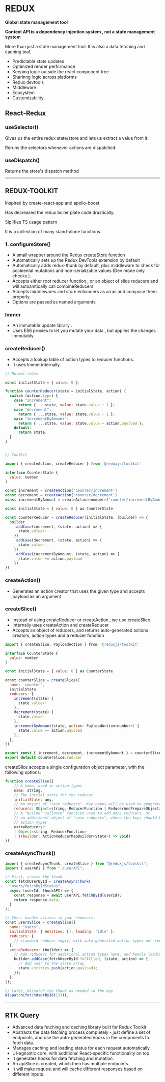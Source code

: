 # REDUX

**Global state management tool**

**Context API is a dependency injection system , not a state management system**

More than just a state management tool. It is also a data fetching and caching tool.

- Predictable state updates
- Optimized render performance
- Keeping logic outside the react component tree
- Sharinng logic across platforms
- Redux devtools
- Middleware
- Ecosystem
- Customizability

## React-Redux

### useSelector()

Gives us the entire redux state/store and lets us extract a value from it.

Reruns the selectors whenever actions are dispatched.

### useDispatch()

Returns the store's dispatch method

---

## REDUX-TOOLKIT

Inspired by create-react-app and apollo-boost.

Has decreased the redux boiler plate code drastically.

Siplifies TS usage pattern

It is a collection of many stand-alone functions.

### 1. configureStore()

- A small wrapper around the Redux createStore function
- Automatically sets up the Redux DevTools extension by default
- Automatically adds redux-thunk by default, plus middleware to check for accidental mutations and non-serializable values (Dev mode only checks ).
- Accepts either root reducer function , or an object of slice reducers and will autoamtically call combineReducers
- Accepts middlewares and store enhancers as arras and compose them properly.
- Options are passed as named arguments

### Immer

- An immutable update library .
- Uses ES6 proxies to let you mutate your data , but applies the changes immutably.

### createReducer()

- Accepts a lookup table of action types to reducer functions.
- It uses Immer internally.

```javascript
// Normal redux

const initialState = { value: 0 };

function counterReducer(state = initialState, action) {
  switch (action.type) {
    case "increment":
      return { ...state, value: state.value + 1 };
    case "decrement":
      return { ...state, value: state.value - 1 };
    case "incrementByAmount":
      return { ...state, value: state.value + action.payload };
    default:
      return state;
  }
}
```

```javascript

// Toolkit

import { createAction, createReducer } from '@reduxjs/toolkit'

interface CounterState {
  value: number
}

const increment = createAction('counter/increment')
const decrement = createAction('counter/decrement')
const incrementByAmount = createAction<number>('counter/incrementByAmount')

const initialState = { value: 0 } as CounterState

const counterReducer = createReducer(initialState, (builder) => {
  builder
    .addCase(increment, (state, action) => {
      state.value++
    })
    .addCase(decrement, (state, action) => {
      state.value--
    })
    .addCase(incrementByAmount, (state, action) => {
      state.value += action.payload
    })
})
```

### createAction()

- Generates an action creator that uses the given type and accepts payload as an argument

### createSlice()

- Instead of using createReducer or createAction , we use createSlice.
- Internally uses createAction and createReducer
- Accepts an object of reducers, and returns auto-generated actions creators, action types and a reducer function

```javascript
import { createSlice, PayloadAction } from '@reduxjs/toolkit'

interface CounterState {
  value: number
}

const initialState = { value: 0 } as CounterState

const counterSlice = createSlice({
  name: 'counter',
  initialState,
  reducers: {
    increment(state) {
      state.value++
    },
    decrement(state) {
      state.value--
    },
    incrementByAmount(state, action: PayloadAction<number>) {
      state.value += action.payload
    },
  },
})

export const { increment, decrement, incrementByAmount } = counterSlice.actions
export default counterSlice.reducer
```

createSlice accepts a single configuration object parameter, with the following options:

```javascript
function createSlice({
    // A name, used in action types
    name: string,
    // The initial state for the reducer
    initialState: any,
    // An object of "case reducers". Key names will be used to generate actions.
    reducers: Object<string, ReducerFunction | ReducerAndPrepareObject>
    // A "builder callback" function used to add more reducers, or
    // an additional object of "case reducers", where the keys should be other
    // action types
    extraReducers?:
    | Object<string, ReducerFunction>
    | ((builder: ActionReducerMapBuilder<State>) => void)
})
```

### createAsyncThunk()

```javascript
import { createAsyncThunk, createSlice } from "@reduxjs/toolkit";
import { userAPI } from "./userAPI";

// First, create the thunk
const fetchUserById = createAsyncThunk(
  "users/fetchByIdStatus",
  async (userId, thunkAPI) => {
    const response = await userAPI.fetchById(userId);
    return response.data;
  }
);

// Then, handle actions in your reducers:
const usersSlice = createSlice({
  name: "users",
  initialState: { entities: [], loading: "idle" },
  reducers: {
    // standard reducer logic, with auto-generated action types per reducer
  },
  extraReducers: (builder) => {
    // Add reducers for additional action types here, and handle loading state as needed
    builder.addCase(fetchUserById.fulfilled, (state, action) => {
      // Add user to the state array
      state.entities.push(action.payload);
    });
  },
});

// Later, dispatch the thunk as needed in the app
dispatch(fetchUserById(123));
```

---

## **RTK Query**

- Advanced data fetching and caching library built for Redux Toolkit
- Abstracts the data fetching process completely - just define a set of endpoints, and use the auto-generated hooks in the components to fetch data.
- Manages caching and loading status for each request automatically.
- UI-agnostic core, with additional React-specific functionality on top
- It generates hooks for data fetching and mutation.
- An apiSlice is created, which then has multiple endpoints.
- It will make request and will cache different responses based on different inputs.
